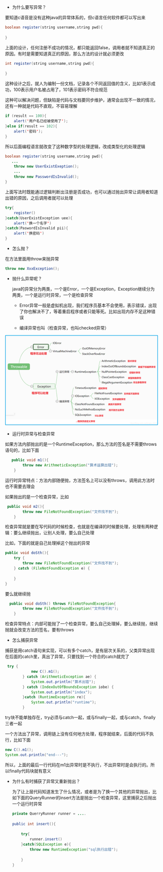 - 为什么要写异常？

要知道c语音是没有这种java的异常体系的，但c语言任何软件都可以写出来

```java
boolean register(string username,string pwd){
    
}
```

上面的设计，任何注册不成功的情况，都只能返回false，调用者就不知道真正的原因。有时是需要知道真正的原因，那么方法的设计就必须更改

```java
int register(string username,string pwd){
    
}
```

这种设计之后，就人为编制一份文档，记录各个不同返回值的含义，比如1表示成功，100表示用户名被占用了，101表示密码不符合规范

这种可以解决问题，但缺陷是代码与文档要同步维护，通常会出现不一致的情况，还有一种就是代码不直观，不容易理解

```java
if (result == 100){
    alert('用户名已经被使用了');
}else if(result == 102){
    alert('密码');
}
```

所以后面编程语言就改变了这种数字型的处理逻辑，改成类型化的处理逻辑

```java
boolean register(string username,string pwd){
   ...
    throw new UserExistExeption();
    ...
    throw new PasswordIsInvalid();
}
```

上面写法时既能通过逻辑判断出注册是否成功，也可以通过抛出异常让调用者知道出错的原因，之后调用者就可以处理

```java
try{
    register()
}catch(UserExistException uee){
    alert('换一个名字')
}catch(PaswordIsInvalid pii){
    alert('换密码')
}
```

- 怎么抛？

在方法里面用throw来抛异常

```java
throw new XxxException();
```

- 抛什么异常呢？

  java的异常分为两类，一个是Error，一个是Exception，Exception继续分为两类，一个是运行时异常，一个是检查异常

  - Error异常一般是虚拟机出现，我们程序员基本不会使用，表示错误，出现了你也解决不了，等着重启程序或者只能等死。比如出现内存不足这种错误

  - 编译异常也叫（检查异常，也叫checked异常）



![exception_leibie](images/exception_leibie.png)

- 运行时异常与检查异常

​	如果方法内部抛出的是一个RuntimeException，那么方法的签名是不需要throws语句的，比如下面

```java
   public void m1(){
        throw new ArithmeticException("算术运算出错");
    }
```

​	运行时异常特点：方法内部随便抛，方法签名上可以没有throws，调用此方法时也不需要去理会

如果抛出的是一个检查异常，比如

```java
 public void m2(){
        throw new FileNotFoundException("文件找不到");
    }
```

检查异常就是要在写代码的时候检查，也就是在编译的时候要处理，处理有两种逻辑：要么继续抛出，让别人处理，要么自己处理

比如，下面的就是自己处理掉这个抛出的异常

```java
public void doSth(){
    try {
        throw new FileNotFoundException("文件找不到");
    } catch (FileNotFoundException e) {

    }
}
```

要么就继续抛

```java
  public void doSth() throws FileNotFoundException{
        throw new FileNotFoundException("文件找不到");
    }
```

检查异常特点：内部可能抛了一个检查异常，要么自己处理掉，要么继续抛，继续抛就会改变方法的签名，要有throws

- 怎么捕获异常

捕获是用catch语句来实现，可以有多个catch，是有层次关系的，父类异常出现在后面的catch里，真出了异常，只要找到一个符合的catch就完了

```java
 try {
            new C().m1();
        } catch (ArithmeticException ae) {
            System.out.println("算术出错");
        } catch (IndexOutOfBoundsException iobe) {
            System.out.println("index");
        }catch (RuntimeException re){
            System.out.println("runtime");
        }
```

try块不能单独存在，try必须与catch一起，或与finally一起，或与catch，finally三者一起

一个方法出了异常，调用链上没有任何地方处理，程序就结束，后面的代码不执行，比如下面

```java
new C().m1();
System.out.println("end---");
```

所以，上面的最后一行代码在m1出异常时是不执行，不出异常时是会执行的。所以finally代码块就有意义



- 为什么有时捕获了异常又重新抛出？

  为了让上层代码知道发生了什么情况，或者是为了换一个其他的异常抛出，比如下面的QueryRunner的insert方法是抛出一个检查异常，这里捕获之后抛出一个运行时异常

  ```java
  private QuerryRunner runner = ....
  	
  public int insert(){
  
      try{
          runner.insert()
      }catch(SQLException e){
          throw new RuntimeException("sql执行出错");
  
      }
  }
  ```

  